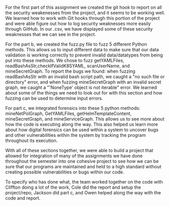 For the first part of this assignment we created the git hook to report on all the security weakenesses from the project, and it seems to be working well. We learned how to work with Git hooks through this portion of the project and were able figure out how to log security weaknesses more easily through GitHub. In our .csv, we have displayed some of these security weaknesses that we can see in the project.

For the part b, we created the fuzz.py file to fuzz 5 different Python methods. This allows us to input different data to make sure that our data validation is working correctly to prevent invalid data/datatypes from being put into these methods. We chose to fuzz getYAMLFiles, readBashAsStr,checkIfValidK8SYAML, scanUserName, and mineSecretGraph. To report the bugs we found: when fuzzing readBashAsStr with an invalid bash script path, we caught a "no such file or directory" error, and when fuzzing mineSecretGraph with an invalid secret graph, we caught a "'NoneType' object is not iterable" error. We learned about some of the things we need to look out for with this section and how fuzzing can be used to determine input errors.

For part c, we integrated forensics into these 5 python methods: mineNetPolGraph, GetYAMLFiles, getHelmTemplateContent, mineSecretGraph, and mineServiceGraph. This allows us to see more about how the code is executing along the way. This also helped us learn more about how digital forensics can be used within a system to uncover bugs and other vulnerabilities within the system by tracking the program throughout its execution.

With all of these sections together, we were able to build a project that allowed for integration of many of the assignments we have done throughout the semester into one cohesive project to see how we can be sure that our programs are maintained and held to a high standard without creating possible vulnerabilities or bugs within our code.

To specify who has done what, the team worked together on the code with Cliffton doing a lot of the work, Cole did the report and setup the project/repo, Jackson did part c, and Owen helped along the way with the code and report.